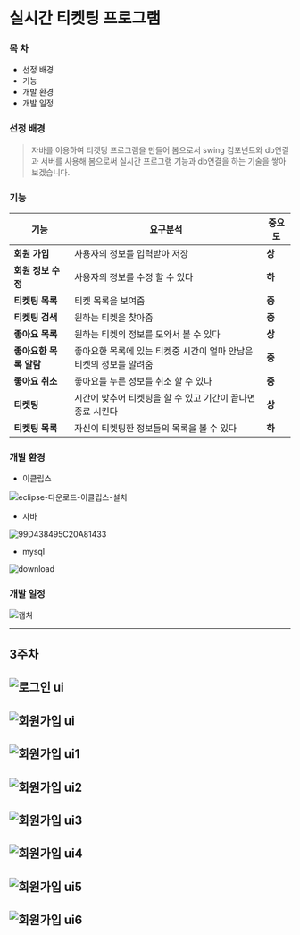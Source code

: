 # 실시간 티켓팅 프로그램

### **__목 차__**
- 선정 배경
- 기능
- 개발 환경
- 개발 일정

### 선정 배경
> 자바를 이용하여 티켓팅 프로그램을 만들어 봄으로서 
> swing 컴포넌트와 db연결과 서버를 사용해
> 봄으로써 실시간 프로그램 기능과 db연결을 하는
> 기술을 쌓아보겠습니다.

### 기능
| 기능 | 요구분석 | 중요도 |
| -------- | --------- | ------ |
| **회원 가입** | 사용자의 정보를 입력받아 저장 | **상** |
| **회원 정보 수정** | 사용자의 정보를 수정 할 수 있다 | **하** |
| **티켓팅 목록** | 티켓 목록을 보여줌 | **중** |
| **티켓팅 검색** | 원하는 티켓을 찾아줌 | **중** |
| **좋아요 목록**  | 원하는 티켓의 정보를 모와서 볼 수 있다 | **상** |
| **좋아요한 목록 알람** | 좋아요한 목록에 있는 티켓중 시간이 얼마 안남은 티켓의 정보를 알려줌 | **중** |
| **좋아요 취소** | 좋아요를 누른 정보를 취소 할 수 있다 | **중** |
| **티켓팅** | 시간에 맞추어 티켓팅을 할 수 있고 기간이 끝나면 종료 시킨다 | **상** |
| **티켓팅 목록** | 자신이 티켓팅한 정보들의 목록을 볼 수 있다 | **하** |

### 개발 환경
- 이클립스

![eclipse-다운로드-이클립스-설치](https://user-images.githubusercontent.com/44799091/159211156-aafc3add-1f82-45e2-8603-9b953c240d1a.png)


- 자바

![99D438495C20A81433](https://user-images.githubusercontent.com/44799091/159215958-9fe1f431-8c26-4b35-beb3-934d76ead3f8.png)

- mysql

![download](https://user-images.githubusercontent.com/44799091/159211059-16e31898-b8eb-47c8-a65f-ea14ff7fead9.jpg)

### 개발 일정

![캡처](https://user-images.githubusercontent.com/44799091/159210928-97cf5e7c-e98e-4c17-b4f0-c3577a81754b.PNG)

***
## 3주차
![로그인 ui](https://user-images.githubusercontent.com/44799091/159639070-511e9455-558f-44e1-a248-20f209a61e51.PNG)
-------------------
![회원가입 ui](https://user-images.githubusercontent.com/44799091/159639036-c9cb52f3-a214-4fd5-86ba-59e00dadd2c9.PNG)
-------------------
![회원가입 ui1](https://user-images.githubusercontent.com/44799091/159639038-ba16be08-3235-4e4a-ab98-e37b7a190790.PNG)
-------------------
![회원가입 ui2](https://user-images.githubusercontent.com/44799091/159639040-0f49aaa3-cf45-4d2a-a980-0eee27c46903.PNG)
-------------------
![회원가입 ui3](https://user-images.githubusercontent.com/44799091/159639043-74ce821f-8552-4603-887e-8dc10f5c16cf.PNG)
-------------------
![회원가입 ui4](https://user-images.githubusercontent.com/44799091/159639044-8f7c8440-2ba1-408e-984a-bc040265c42b.PNG)
-------------------
![회원가입 ui5](https://user-images.githubusercontent.com/44799091/159639046-7a48a5dd-6961-4c40-9be1-c855dd790323.PNG)
-------------------
![회원가입 ui6](https://user-images.githubusercontent.com/44799091/159639052-f103e6b1-1f8f-4fe3-a33d-3b9d782c9061.PNG)
-------------------
